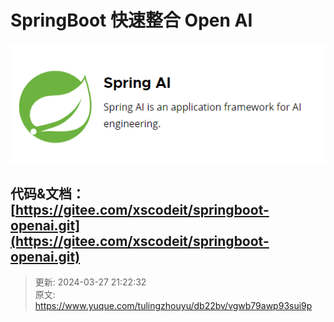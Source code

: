 # SpringBoot 快速整合 Open AI

![1711377508294-85c7f232-01f0-476d-b976-c1001734806a.png](./img/zhcsXxHwJN3a75u5/1711377508294-85c7f232-01f0-476d-b976-c1001734806a-036995.png)

## 代码&文档：[https://gitee.com/xscodeit/springboot-openai.git](https://gitee.com/xscodeit/springboot-openai.git)


> 更新: 2024-03-27 21:22:32  
> 原文: <https://www.yuque.com/tulingzhouyu/db22bv/vgwb79awp93sui9p>
